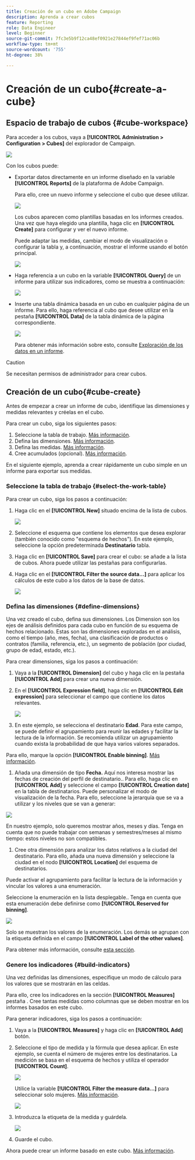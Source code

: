 ```yaml
---
title: Creación de un cubo en Adobe Campaign
description: Aprenda a crear cubos
feature: Reporting
role: Data Engineer
level: Beginner
source-git-commit: 7fc3e5b9f12ca48ef0921e27844ef9fef71ac06b
workflow-type: tm+mt
source-wordcount: '755'
ht-degree: 38%

---
```



# Creación de un cubo{#create-a-cube}

## Espacio de trabajo de cubos {#cube-workspace}

Para acceder a los cubos, vaya a **[!UICONTROL Administration > Configuration > Cubes]** del explorador de Campaign.

![](assets/cube-node.png)

Con los cubos puede:

* Exportar datos directamente en un informe diseñado en la variable **[!UICONTROL Reports]** de la plataforma de Adobe Campaign.

   Para ello, cree un nuevo informe y seleccione el cubo que desee utilizar.

   ![](assets/create-new-cube.png)

   Los cubos aparecen como plantillas basadas en los informes creados. Una vez que haya elegido una plantilla, haga clic en **[!UICONTROL Create]** para configurar y ver el nuevo informe.

   Puede adaptar las medidas, cambiar el modo de visualización o configurar la tabla y, a continuación, mostrar el informe usando el botón principal.

   ![](assets/display-cube-table.png)

* Haga referencia a un cubo en la variable **[!UICONTROL Query]** de un informe para utilizar sus indicadores, como se muestra a continuación:

   ![](assets/cube-report-query.png)

* Inserte una tabla dinámica basada en un cubo en cualquier página de un informe. Para ello, haga referencia al cubo que desee utilizar en la pestaña **[!UICONTROL Data]** de la tabla dinámica de la página correspondiente.

   ![](assets/cube-in-a-report.png)

   Para obtener más información sobre esto, consulte [Exploración de los datos en un informe](cube-tables.md#explore-the-data-in-a-report).


>[!CAUTION]
>
>Se necesitan permisos de administrador para crear cubos.

## Creación de un cubo{#cube-create}

Antes de empezar a crear un informe de cubo, identifique las dimensiones y medidas relevantes y créelas en el cubo.

Para crear un cubo, siga los siguientes pasos:

1. Seleccione la tabla de trabajo. [Más información](#select-the-work-table).
1. Defina las dimensiones. [Más información](#define-dimensions).
1. Defina las medidas. [Más información](#build-indicators).
1. Cree acumulados (opcional). [Más información](customize-cubes.md#calculate-and-use-aggregates).

En el siguiente ejemplo, aprenda a crear rápidamente un cubo simple en un informe para exportar sus medidas.

### Seleccione la tabla de trabajo {#select-the-work-table}

Para crear un cubo, siga los pasos a continuación:

1. Haga clic en el **[!UICONTROL New]** situado encima de la lista de cubos.

   ![](assets/create-a-cube.png)

1. Seleccione el esquema que contiene los elementos que desea explorar (también conocido como &quot;esquema de hechos&quot;). En este ejemplo, seleccione la opción predeterminada **Destinatario** tabla.
1. Haga clic en **[!UICONTROL Save]** para crear el cubo: se añade a la lista de cubos. Ahora puede utilizar las pestañas para configurarlas.

1. Haga clic en el **[!UICONTROL Filter the source data...]** para aplicar los cálculos de este cubo a los datos de la base de datos.

   ![](assets/cube-filter-source.png)

### Defina las dimensiones {#define-dimensions}

Una vez creado el cubo, defina sus dimensiones. Los Dimension son los ejes de análisis definidos para cada cubo en función de su esquema de hechos relacionado. Estas son las dimensiones exploradas en el análisis, como el tiempo (año, mes, fecha), una clasificación de productos o contratos (familia, referencia, etc.), un segmento de población (por ciudad, grupo de edad, estado, etc.).

Para crear dimensiones, siga los pasos a continuación:

1. Vaya a la **[!UICONTROL Dimension]** del cubo y haga clic en la pestaña **[!UICONTROL Add]** para crear una nueva dimensión.
1. En el **[!UICONTROL Expression field]**, haga clic en **[!UICONTROL Edit expression]** para seleccionar el campo que contiene los datos relevantes.

   ![](assets/cube-add-dimension.png)

1. En este ejemplo, se selecciona el destinatario **Edad**. Para este campo, se puede definir el agrupamiento para reunir las edades y facilitar la lectura de la información. Se recomienda utilizar un agrupamiento cuando exista la probabilidad de que haya varios valores separados.

Para ello, marque la opción **[!UICONTROL Enable binning]**. [Más información](customize-cubes.md#data-binning).

1. Añada una dimensión de tipo **Fecha.** Aquí nos interesa mostrar las fechas de creación del perfil de destinatario.. Para ello, haga clic en **[!UICONTROL Add]** y seleccione el campo **[!UICONTROL Creation date]** en la tabla de destinatarios.
Puede personalizar el modo de visualización de la fecha. Para ello, seleccione la jerarquía que se va a utilizar y los niveles que se van a generar:

![](assets/cube-date-dimension.png)

En nuestro ejemplo, solo queremos mostrar años, meses y días. Tenga en cuenta que no puede trabajar con semanas y semestres/meses al mismo tiempo: estos niveles no son compatibles.

1. Cree otra dimensión para analizar los datos relativos a la ciudad del destinatario. Para ello, añada una nueva dimensión y seleccione la ciudad en el nodo **[!UICONTROL Location]** del esquema de destinatarios.

Puede activar el agrupamiento para facilitar la lectura de la información y vincular los valores a una enumeración.

Seleccione la enumeración en la lista desplegable.. Tenga en cuenta que esta enumeración debe definirse como **[!UICONTROL Reserved for binning]**.

![](assets/cube-dimension-with-enum.png)

Solo se muestran los valores de la enumeración. Los demás se agrupan con la etiqueta definida en el campo **[!UICONTROL Label of the other values]**.

Para obtener más información, consulte [esta sección](customize-cubes.md#dynamically-manage-bins).

### Genere los indicadores {#build-indicators}

Una vez definidas las dimensiones, especifique un modo de cálculo para los valores que se mostrarán en las celdas.

Para ello, cree los indicadores en la sección **[!UICONTROL Measures]** pestaña . Cree tantas medidas como columnas que se deben mostrar en los informes basados en este cubo.

Para generar indicadores, siga los pasos a continuación:

1. Vaya a la **[!UICONTROL Measures]** y haga clic en **[!UICONTROL Add]** botón.
1. Seleccione el tipo de medida y la fórmula que desea aplicar. En este ejemplo, se cuenta el número de mujeres entre los destinatarios. La medición se basa en el esquema de hechos y utiliza el operador **[!UICONTROL Count]**.

   ![](assets/cube-new-measure.png)

   Utilice la variable **[!UICONTROL Filter the measure data...]** para seleccionar solo mujeres. [Más información](customize-cubes.md#define-measures).

   ![](assets/cube-filter-measure-data.png)

1. Introduzca la etiqueta de la medida y guárdela.

   ![](assets/cube-save-measure.png)

1. Guarde el cubo.


Ahora puede crear un informe basado en este cubo. [Más información](cube-tables.md).